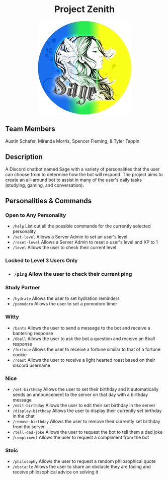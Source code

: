 <div align="center">
<h1>Project Zenith</h1>

<img src="src/SageGradient.png" alt="Sage Original Icon" width="300">

<div align="left">
<h2>Team Members</h2>
<p>Austin Schafer, Miranda Morris, Spencer Fleming, & Tyler Tappin</p>

<div align="left">
<h2>Description</h2>
<p>A Discord chatbot named Sage with a variety of personalities that the user can choose from to determine how the bot will respond. The project aims to create an all-around bot to assist in many of the user's daily tasks (studying, gaming, and conversation).
</p>

<div align="left">
<h2>Personalities & Commands</h2>
<h3>Open to Any Personality</h3>
    <ul>
        <li><code>/help</code> List out all the possible commands for the currently selected personality</li>
        <li><code>/set-level</code> Allows a Server Admin to set an user's level</li>
        <li><code>/reset-level</code> Allows a Server Admin to reset a user's level and XP to 1</li>
        <li><code>/level</code> Allows the user to check their current level</li>
    </ul>
<h3>Locked to Level 3 Users Only<h3>
 <ul>
        <li><code>/ping</code> Allow the user to check their current ping</li>
</ul>
<h3>Study Partner</h3>
    <ul>
        <li><code>/hydrate</code> Allows the user to set hydration reminders</li>
        <li><code>/pomodoro</code> Allows the user to set a pomodoro timer</li>
    </ul>
<h3>Witty</h3>
    <ul>
        <li><code>/bants</code> Allows the user to send a message to the bot and receive a bantering response</li>
        <li><code>/8ball</code> Allows the user to ask the bot a question and receive an 8ball response</li>
        <li><code>/fortune</code> Allows the user to receive a fortune similar to that of a fortune cookie</li>
        <li><code>/roast</code> Allows the user to receive a light hearted roast based on their discord username</li>
    </ul>  
<h3>Nice</h3>
    <ul>
        <li><code>/set-birthday</code> Allows the user to set their birthday and it automatically sends an announcement to the server on that day with a birthday message</li>
        <li><code>/edit-birthday</code> Allows the user to edit their set birthday in the server</li>
        <li><code>/display-birthday</code> Allows the user to display their currently set birthday in the chat</li>
        <li><code>/remove-birthday</code> Allows the user to remove their currently set brithday from the server</li>
        <li><code>/tell-dad-joke</code> Allows the user to request the bot to tell them a dad joke</li>
        <li><code>/compliment</code> Allows the user to request a compliment from the bot</li>
    </ul>
<h3>Stoic</h3>
    <ul>
        <li><code>/philosophy</code> Allows the user to request a random philosophical quote</li>
        <li><code>/obstacle</code> Allows the user to share an obstacle they are facing and receive philosophical advice on solving it </li>
    </ul>
